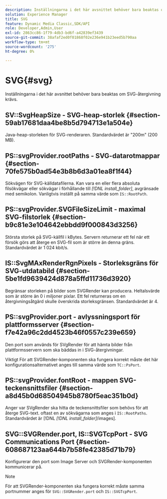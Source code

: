 ```yaml
---
description: Inställningarna i det här avsnittet behöver bara beaktas om SVG-återgivning krävs.
solution: Experience Manager
title: SVG
feature: Dynamic Media Classic,SDK/API
role: Developer,Admin,User
exl-id: 2863cc86-1f79-4db3-bd6f-a42839ef3439
source-git-commit: 38afaf2ed0f01868f02e236e941b23eed5b790aa
workflow-type: tm+mt
source-wordcount: '275'
ht-degree: 0%

---
```


# SVG{#svg}

Inställningarna i det här avsnittet behöver bara beaktas om SVG-återgivning krävs.

## SV::SvgHeapSize - SVG-heap-storlek {#section-59ab17681daa4be8b5d794713e1a504e}

Java-heap-storleken för SVG-renderaren. Standardvärdet är &quot;200m&quot; (200 MB).

## PS::svgProvider.rootPaths - SVG-datarotmappar {#section-70fe575b0ad54e3b8b6d3a01ea8f1f44}

Sökvägen för SVG-källdatafilerna. Kan vara en eller flera absoluta filsökvägar eller sökvägar i förhållande till *[!DNL install_folder]*, avgränsade med semikolon. Vanligtvis inställt på samma värde som `IS::RootPath`.

## PS::svgProvider.SVGFileSizeLimit - maximal SVG-filstorlek {#section-b9c81e3e104642ebbdd9f000843d3256}

Största storlek på SVG-källfil i kBytes. Servern returnerar ett fel när ett försök görs att återge en SVG-fil som är större än denna gräns. Standardvärdet är 1 024 kbit/s.

## IS::SvgMAxRenderRgnPixels - Storleksgräns för SVG-utdatabild {#section-5be1fd9639424d878a5ffd11736d3920}

Begränsar storleken på bilder som SVGRender kan producera. Heltalsvärde som är större än 0 i miljoner pixlar. Ett fel returneras om en återgivningsåtgärd skulle överskrida storleksgränsen. Standardvärdet är 4.

## PS::svgProvider.port - avlyssningsport för plattformsserver {#section-f7e42a96c2dd4523b46f0557c239e659}

Den port som används för SVgRender för att hämta bilder från plattformsservern som ska bäddas in i SVG-återgivningar.

Viktigt För att SVGRender-komponenten ska fungera korrekt måste det här konfigurationsalternativet anges till samma värde som `TC::PsPort`.

## PS::svgProvider.fontRoot - mappen SVG-teckensnittsfiler {#section-a8d45b0d68504945b8780f5eac351b0d}

Anger var SVgRender ska hitta de teckensnittsfiler som behövs för att återge SVG-text. oftast en av sökvägarna som anges i `IS::RootPaths`. Standardvärdet är [!DNL *[!DNL install_folder]*/images].

## SVG::SVGRender.port, IS::SVGTcpPort - SVG Communications Port {#section-608687123aa644b7b58fe42385d71b79}

Konfigurerar den port som Image Server och SVGRender-komponenten kommunicerar på.

>[!NOTE]
>
>För att SVGRender-komponenten ska fungera korrekt måste samma portnummer anges för `SVG::SVGRender.port` och `IS::SVGTcpPort`.
